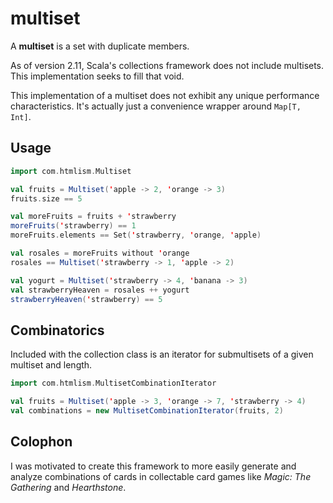 multiset
========

A **multiset** is a set with duplicate members.

As of version 2.11, Scala's collections framework does not include multisets. This implementation seeks to fill that void.

This implementation of a multiset does not exhibit any unique performance characteristics. It's actually just a convenience wrapper around `Map[T, Int]`.

Usage
-----

```scala
import com.htmlism.Multiset

val fruits = Multiset('apple -> 2, 'orange -> 3)
fruits.size == 5

val moreFruits = fruits + 'strawberry
moreFruits('strawberry) == 1
moreFruits.elements == Set('strawberry, 'orange, 'apple)

val rosales = moreFruits without 'orange
rosales == Multiset('strawberry -> 1, 'apple -> 2)

val yogurt = Multiset('strawberry -> 4, 'banana -> 3)
val strawberryHeaven = rosales ++ yogurt
strawberryHeaven('strawberry) == 5
```

Combinatorics
-------------

Included with the collection class is an iterator for submultisets of a given multiset and length.

```scala
import com.htmlism.MultisetCombinationIterator

val fruits = Multiset('apple -> 3, 'orange -> 7, 'strawberry -> 4)
val combinations = new MultisetCombinationIterator(fruits, 2)
```

Colophon
--------

I was motivated to create this framework to more easily generate and analyze combinations of cards in collectable card games like *Magic: The Gathering* and *Hearthstone*.
